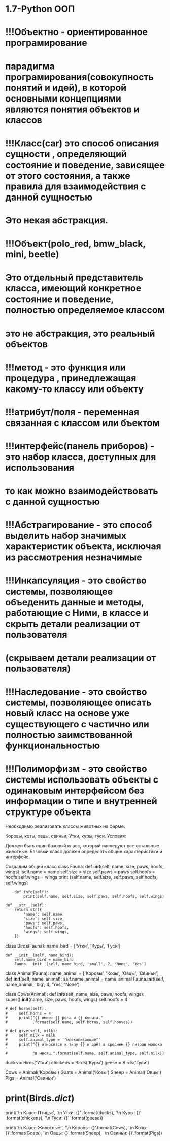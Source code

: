 # 1.7-Python  ООП
# !!!Объектно - ориентированное програмирование 
# парадигма програмирования(совокупность понятий и идей), в которой основными концепциями являются понятия объектов и классов


# !!!Класс(car) это способ описания сущности , определяющий состояние и поведение, зависящее от этого состояния, а также правила для взаимодействия с данной сущностью
# Это некая абстракция.

# !!!Объект(polo_red, bmw_black, mini, beetle) 
# Это отдельный представитель класса, имеющий конкретное состояние и поведение, полностью определяемое классом
# это не абстракция, это реальный объектов

# !!!метод - это функция или процедура , принедлежащая какому-то классу или объекту
# !!!атрибут/поля - переменная связанная с классом или бъектом

# !!!интерфейс(панель приборов) - это набор класса, доступных для использования
#                                 то как можно взаимодействовать с данной сущностью

# !!!Абстрагирование - это способ выделить набор значимых характеристик объекта, исключая из рассмотрения незначимые

# !!!Инкапсуляция - это свойство системы, позволяющее объеденить данные и методы, работающие с Ними, в классе и скрыть детали реализации от пользователя
#                   (скрываем детали реализации от пользователя)  


# !!!Наследование - это свойство системы, позволяющее описать новый класс на основе уже существующего с частично или полностью заимствованной функциональностью

# !!!Полиморфизм - это свойство системы использовать объекты с одинаковым интерфейсом без информации о типе и внутренней структуре объекта


Необходимо реализовать классы животных на ферме:

Коровы, козы, овцы, свиньи;
Утки, куры, гуси.
Условия:

Должен быть один базовый класс, который наследуют все остальные животные.
Базовый класс должен определять общие характеристики и интерфейс.

Создадим общий класс
class Fauna:
    def __init__(self, name, size, paws, hoofs, wings):
        self.name = name
        self.size = size
        self.paws = paws
        self.hoofs = hoofs
        self.wings = wings
        print (self.name, self.size, self.paws, self.hoofs, self.wings)

        def info(self):
            print(self.name, self.size, self.paws, self.hoofs, self.wings)

    def __str__(self):
        return str({
            'name': self.name,
            'size': self.size,
            'paws': self.paws,
            'hoofs': self.hoofs,
            'wings': self.wings,
        })


class Birds(Fauna):
    name_bird = ['Утки', 'Куры', 'Гуси']

    def __init__(self, name_bird):
        self.name_bird = name_bird
        Fauna.__init__(self, name_bird, 'small', 2, 'None', 'Yes')


class Animal(Fauna):
    name_animal = ['Коровы', 'Козы', 'Овцы', 'Свиньи']
    def __init__(self, name_animal):
        self.name_animal = name_animal
        Fauna.__init__(self, name_animal, 'big', 4, 'Yes', 'None')
        
class Cows(Animal):
    def __init__(self, name, size, paws, hoofs, wings):
        super().__init__(name, size, paws, hoofs, wings)
        self.hoofs = 4

    # def horns(self):
    #     self.horns = 4
    #     print("{} имеет {} рога и {} копыта."
    #           .format(self.name, self.horns, self.hooves))

    # def give(self, milk):
    #     self.milk = milk
    #     self.animal_type = '"млекопитающие"'
    #     print("{} относится к типу {} и даёт в среднем {} литров молока "
    #           "в месяц.".format(self.name, self.animal_type, self.milk))


ducks = Birds('Утки')
chickens = Birds('Куры')
geese = Birds('Гуси')

Cows = Animal('Коровы')
Goats = Animal('Козы')
Sheep = Animal('Овцы')
Pigs = Animal('Свиньи')

# print(Birds._dict_)
print('\n Класс Птицы:',
      '\n Утки: {}' .format(ducks),
      '\n Куры: {}' .format(chickens),
      '\n Гуси: {}' .format(geese))

print('\n Класс Животные:',
      '\n Коровы: {}'.format(Cows),
      '\n Козы: {}'.format(Goats),
      '\n Овцы: {}'.format(Sheep),
      '\n Свиньи: {}'.format(Pigs))
